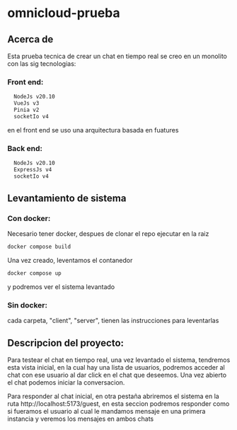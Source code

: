 # omnicloud-prueba
## Acerca de
  Esta prueba tecnica de crear un chat en tiempo real se creo en un monolito con las sig tecnologias:
### Front end:
```sh
  NodeJs v20.10
  VueJs v3
  Pinia v2
  socketIo v4
```
en el front end se uso una arquitectura basada en fuatures

### Back end:
```sh
  NodeJs v20.10
  ExpressJs v4
  socketIo v4
```


## Levantamiento de sistema
### Con docker:
Necesario tener docker, despues de clonar el repo ejecutar en la raiz

```sh
docker compose build
```
Una vez creado, leventamos el contanedor

```sh
docker compose up
```
y podremos ver el sistema levantado

### Sin docker:
  cada carpeta, "client", "server", tienen las instrucciones para leventarlas

## Descripcion del proyecto:
  Para testear el chat en tiempo real, una vez levantado el sistema, tendremos esta vista inicial,
  en la cual hay una lista de usuarios, podremos acceder al chat con ese usuario al dar click en
  el chat que deseemos.
  Una vez abierto el chat podemos iniciar la conversacion.

  Para responder al chat inicial, en otra pestaña abriremos el sistema en la ruta http://localhost:5173/guest, en esta seccion podremos responder como si fueramos el usuario al cual le mandamos mensaje en una primera instancia y veremos los mensajes en ambos chats